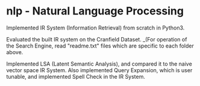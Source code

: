 # nlp - Natural Language Processing

Implemented IR System (Information Retrieval) from scratch in Python3.

Evaluated the built IR system on the Cranfield Dataset. _(For operation of the Search Engine, read "readme.txt" files which are specific to each folder above.

Implemented LSA (Latent Semantic Analysis), and compared it to the naive vector space IR System.
Also implemented Query Expansion, which is user tunable, and implemented Spell Check in the IR System.
